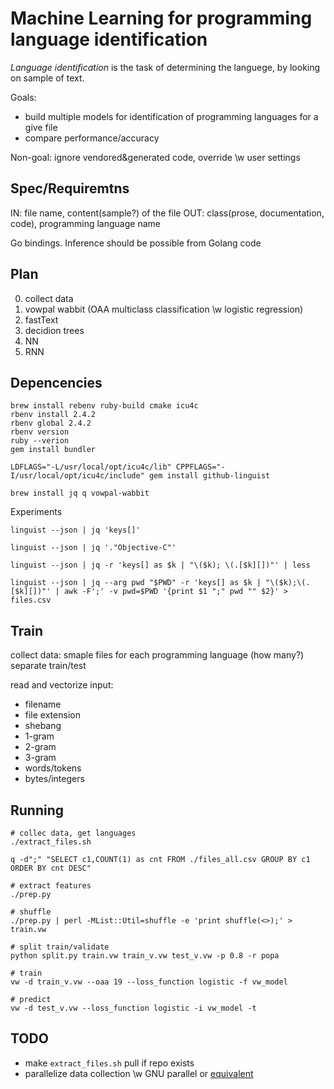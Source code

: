 # Machine Learning for programming language identification

*Language identification* is the task of determining the languege, by looking on sample of text.

Goals:
 - build multiple models for identification of programming languages for a give file
 - compare performance/accuracy

Non-goal: ignore vendored&generated code, override \w user settings


## Spec/Requiremtns

 IN: file name, content(sample?) of the file
OUT: class(prose, documentation, code), programming language name

Go bindings. Inference should be possible from Golang code


## Plan

 0. collect data
 1. vowpal wabbit (OAA multiclass classification \w logistic regression)
 2. fastText
 3. decidion trees
 4. NN
 5. RNN


## Depencencies

```
brew install rebenv ruby-build cmake icu4c
rbenv install 2.4.2
rbenv global 2.4.2
rbenv version
ruby --verion
gem install bundler

LDFLAGS="-L/usr/local/opt/icu4c/lib" CPPFLAGS="-I/usr/local/opt/icu4c/include" gem install github-linguist

brew install jq q vowpal-wabbit
```

Experiments

```
linguist --json | jq 'keys[]'

linguist --json | jq '."Objective-C"'

linguist --json | jq -r 'keys[] as $k | "\($k); \(.[$k][])"' | less

linguist --json | jq --arg pwd "$PWD" -r 'keys[] as $k | "\($k);\(.[$k][])"' | awk -F';' -v pwd=$PWD '{print $1 ";" pwd "" $2}' > files.csv
```

## Train

 collect data: smaple files for each programming language (how many?)
 separate train/test

 read and vectorize input:
   - filename
   - file extension
   - shebang
   - 1-gram
   - 2-gram
   - 3-gram
   - words/tokens
   - bytes/integers


## Running

```
# collec data, get languages
./extract_files.sh

q -d";" "SELECT c1,COUNT(1) as cnt FROM ./files_all.csv GROUP BY c1 ORDER BY cnt DESC"

# extract features
./prep.py

# shuffle
./prep.py | perl -MList::Util=shuffle -e 'print shuffle(<>);' > train.vw

# split train/validate
python split.py train.vw train_v.vw test_v.vw -p 0.8 -r popa

# train
vw -d train_v.vw --oaa 19 --loss_function logistic -f vw_model

# predict
vw -d test_v.vw --loss_function logistic -i vw_model -t

```

## TODO
 - make `extract_files.sh` pull if repo exists
 - parallelize data collection \w GNU parallel or [equivalent](https://github.com/mmstick/parallel)